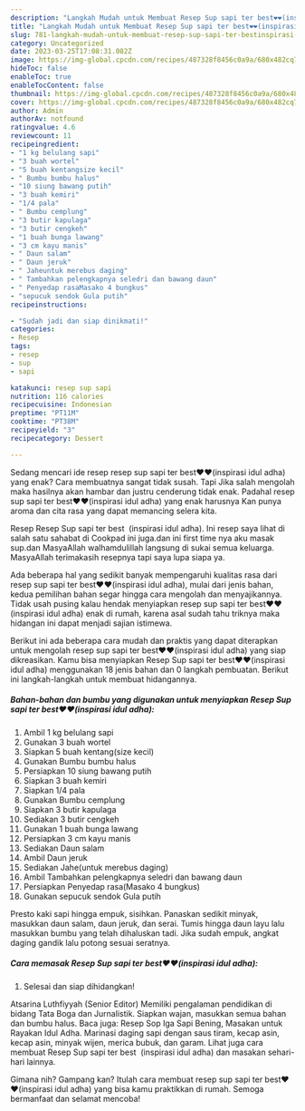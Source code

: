 ```yaml
---
description: "Langkah Mudah untuk Membuat Resep Sup sapi ter best❤️❤️(inspirasi idul adha) yang Bikin Ngiler, Buat Buka Puasa Lezat Sekali"
title: "Langkah Mudah untuk Membuat Resep Sup sapi ter best❤️❤️(inspirasi idul adha) yang Bikin Ngiler, Buat Buka Puasa Lezat Sekali"
slug: 781-langkah-mudah-untuk-membuat-resep-sup-sapi-ter-bestinspirasi-idul-adha-yang-bikin-ngiler-buat-buka-puasa-lezat-sekali
category: Uncategorized
date: 2023-03-25T17:08:31.082Z
image: https://img-global.cpcdn.com/recipes/487328f8456c0a9a/680x482cq70/resep-sup-sapi-ter-bestinspirasi-idul-adha-foto-resep-utama.jpg
hideToc: false
enableToc: true
enableTocContent: false
thumbnail: https://img-global.cpcdn.com/recipes/487328f8456c0a9a/680x482cq70/resep-sup-sapi-ter-bestinspirasi-idul-adha-foto-resep-utama.jpg
cover: https://img-global.cpcdn.com/recipes/487328f8456c0a9a/680x482cq70/resep-sup-sapi-ter-bestinspirasi-idul-adha-foto-resep-utama.jpg
author: Admin
authorAv: notfound
ratingvalue: 4.6
reviewcount: 11
recipeingredient:
- "1 kg belulang sapi"
- "3 buah wortel"
- "5 buah kentangsize kecil"
- " Bumbu bumbu halus"
- "10 siung bawang putih"
- "3 buah kemiri"
- "1/4 pala"
- " Bumbu cemplung"
- "3 butir kapulaga"
- "3 butir cengkeh"
- "1 buah bunga lawang"
- "3 cm kayu manis"
- " Daun salam"
- " Daun jeruk"
- " Jaheuntuk merebus daging"
- " Tambahkan pelengkapnya seledri dan bawang daun"
- " Penyedap rasaMasako 4 bungkus"
- "sepucuk sendok Gula putih"
recipeinstructions:

- "Sudah jadi dan siap dinikmati!"
categories:
- Resep
tags:
- resep
- sup
- sapi

katakunci: resep sup sapi 
nutrition: 116 calories
recipecuisine: Indonesian
preptime: "PT11M"
cooktime: "PT38M"
recipeyield: "3"
recipecategory: Dessert

---
```



Sedang mencari ide resep resep sup sapi ter best❤️❤️(inspirasi idul adha) yang enak? Cara membuatnya sangat tidak susah. Tapi Jika salah mengolah maka hasilnya akan hambar dan justru cenderung tidak enak. Padahal resep sup sapi ter best❤️❤️(inspirasi idul adha) yang enak harusnya Kan punya aroma dan cita rasa yang dapat memancing selera kita.


Resep Resep Sup sapi ter best ️ ️(inspirasi idul adha). Ini resep saya lihat di salah satu sahabat di Cookpad ini juga.dan ini first time nya aku masak sup.dan MasyaAllah walhamdulillah langsung di sukai semua keluarga. MasyaAllah terimakasih resepnya tapi saya lupa siapa ya.

Ada beberapa hal yang sedikit banyak mempengaruhi kualitas rasa dari resep sup sapi ter best❤️❤️(inspirasi idul adha), mulai dari jenis bahan, kedua pemilihan bahan segar hingga cara mengolah dan menyajikannya. Tidak usah pusing kalau hendak menyiapkan resep sup sapi ter best❤️❤️(inspirasi idul adha) enak di rumah, karena asal sudah tahu triknya maka hidangan ini dapat menjadi sajian istimewa.


Berikut ini ada beberapa cara mudah dan praktis yang dapat diterapkan untuk mengolah resep sup sapi ter best❤️❤️(inspirasi idul adha) yang siap dikreasikan. Kamu bisa menyiapkan Resep Sup sapi ter best❤️❤️(inspirasi idul adha) menggunakan 18 jenis bahan dan 0 langkah pembuatan. Berikut ini langkah-langkah untuk membuat hidangannya.

<!--inarticleads1-->

##### Bahan-bahan dan bumbu yang digunakan untuk menyiapkan Resep Sup sapi ter best❤️❤️(inspirasi idul adha):

1. Ambil 1 kg belulang sapi
1. Gunakan 3 buah wortel
1. Siapkan 5 buah kentang(size kecil)
1. Gunakan  Bumbu bumbu halus
1. Persiapkan 10 siung bawang putih
1. Siapkan 3 buah kemiri
1. Siapkan 1/4 pala
1. Gunakan  Bumbu cemplung
1. Siapkan 3 butir kapulaga
1. Sediakan 3 butir cengkeh
1. Gunakan 1 buah bunga lawang
1. Persiapkan 3 cm kayu manis
1. Sediakan  Daun salam
1. Ambil  Daun jeruk
1. Sediakan  Jahe(untuk merebus daging)
1. Ambil  Tambahkan pelengkapnya seledri dan bawang daun
1. Persiapkan  Penyedap rasa(Masako 4 bungkus)
1. Gunakan sepucuk sendok Gula putih


Presto kaki sapi hingga empuk, sisihkan. Panaskan sedikit minyak, masukkan daun salam, daun jeruk, dan serai. Tumis hingga daun layu lalu masukkan bumbu yang telah dihaluskan tadi. Jika sudah empuk, angkat daging gandik lalu potong sesuai seratnya. 

<!--inarticleads2-->

##### Cara memasak Resep Sup sapi ter best❤️❤️(inspirasi idul adha):


1. Selesai dan siap dihidangkan!

Atsarina Luthfiyyah (Senior Editor) Memiliki pengalaman pendidikan di bidang Tata Boga dan Jurnalistik. Siapkan wajan, masukkan semua bahan dan bumbu halus. Baca juga: Resep Sop Iga Sapi Bening, Masakan untuk Rayakan Idul Adha. Marinasi daging sapi dengan saus tiram, kecap asin, kecap asin, minyak wijen, merica bubuk, dan garam. Lihat juga cara membuat Resep Sup sapi ter best ️ ️(inspirasi idul adha) dan masakan sehari-hari lainnya. 

Gimana nih? Gampang kan? Itulah cara membuat resep sup sapi ter best❤️❤️(inspirasi idul adha) yang bisa kamu praktikkan di rumah. Semoga bermanfaat dan selamat mencoba!

